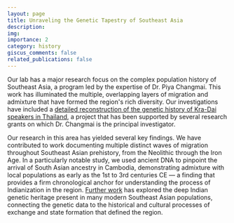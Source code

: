 ```yaml
---
layout: page
title: Unraveling the Genetic Tapestry of Southeast Asia
description: 
img:
importance: 2
category: history
giscus_comments: false
related_publications: false
---
```


Our lab has a major research focus on the complex population history of Southeast Asia, a program led by the expertise of Dr. Piya Changmai. This work has illuminated the multiple, overlapping layers of migration and admixture that have formed the region's rich diversity. Our investigations have included a [detailed reconstruction of the genetic history of Kra-Dai speakers in Thailand](https://doi.org/10.1038/s41598-023-35507-8), a project that has been supported by several research grants on which Dr. Changmai is the principal investigator.

Our research in this area has yielded several key findings. We have contributed to work documenting multiple distinct waves of migration throughout Southeast Asian prehistory, from the Neolithic through the Iron Age. In a particularly notable study, we used ancient DNA to pinpoint the arrival of South Asian ancestry in Cambodia, demonstrating admixture with local populations as early as the 1st to 3rd centuries CE — a finding that provides a firm chronological anchor for understanding the process of Indianization in the region. [Further work](https://doi.org/10.1371/journal.pgen.1010036) has explored the deep Indian genetic heritage present in many modern Southeast Asian populations, connecting the genetic data to the historical and cultural processes of exchange and state formation that defined the region.
